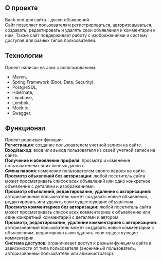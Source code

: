 ## О проекте
Back-end для сайта - доски объявлений.<br>
Сайт позволяет пользователям регистрироваться, авторизовываться, создавать, редактировать и удалять свои объявления и комментарии к ним, 
Также сайт поддерживает работу с изображениями и систему доступов для разных типов пользователей.

## Технологии
Проект написан на Java с использованием:
* Maven,
* Spring Framework (Boot, Data, Security),
* PostgreSQL,
* Hibernate,
* Liquibase,
* Lombok,
* Mockito,
* Swagger.

## Функционал
Проект реализует функции:<br>
**Регистрация**: создание пользователем учетной записи на сайте.<br>
**Вход/выход**: вход или выход пользователя из своей учетной записи на сайте.<br>
**Получение и обновление профиля**: просмотр и изменение пользователем своих личных данных.<br>
**Смена пароля**: изменение пользователем своего пароля на сайте.<br>
**Просмотр объявлений без авторизации**: любой посетитель сайта  может просматривать список всех объявлений или одно конкретное объявление с деталями и изображениями.<br>
**Просмотр объявлений, редактирование, удаление с авторизацией**: авторизованный пользователь может создавать новые объявления, редактировать или удалять свои существующие объявления.<br>
**Просмотр комментариев без авторизации**: любой посетитель сайта  может просматривать список всех комментариев к объявлению или один конкретный комментарий с деталями и автором.<br>
**Просмотр, редактирование, удаление комментариев с авторизацией**: авторизованный пользователь может создавать новые комментарии к объявлениям, редактировать или удалять свои существующие комментарии.<br>
**Система доступов**:  ограничивает доступ к разным функциям сайта в зависимости от типа пользователя (анонимный пользователь, авторизованный пользователь или администратор).<br>
